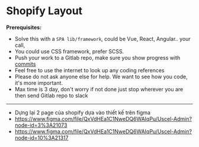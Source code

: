 # Shopify Layout

**Prerequisites:**

- Solve this with a `SPA lib/framework`, could be Vue, React, Angular.. your call,
- You could use CSS framework, prefer SCSS.
- Push your work to a Gitlab repo, make sure you show progress with [commits](https://www.conventionalcommits.org/en/v1.0.0/)
- Feel free to use the internet to look up any coding references
- Please do not ask anyone else for help. We want to see how you code, it's more important.
- Max time is 3 day, don't worry if not done just stop wherever you are then send Gitlab repo to slack

---

- Dựng lại 2 page của shopify dựa vào thiết kế trên figma
- https://www.figma.com/file/QxVdHEa1C1NweDQ6WAIqPu/Uscel-Admin?node-id=3%3A21073
- https://www.figma.com/file/QxVdHEa1C1NweDQ6WAIqPu/Uscel-Admin?node-id=10%3A21317
